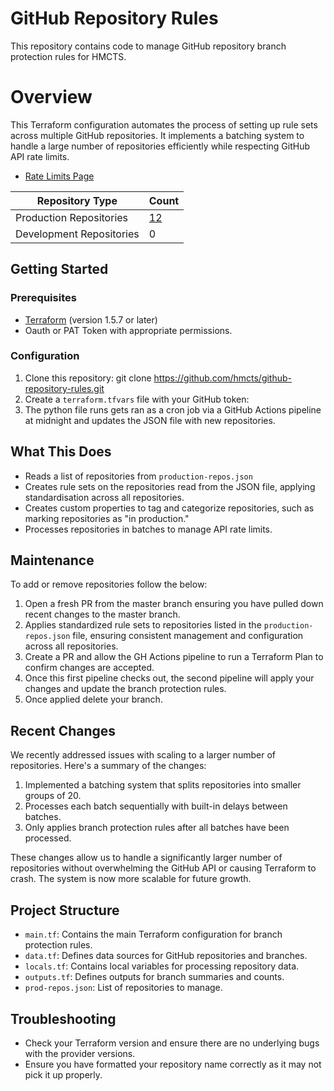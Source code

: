 # GitHub Repository Rules

This repository contains code to manage GitHub repository branch protection rules for HMCTS.

# Overview

This Terraform configuration automates the process of setting up rule sets across multiple GitHub repositories. It implements a batching system to handle a large number of repositories efficiently while respecting GitHub API rate limits.

- [Rate Limits Page](https://docs.github.com/en/rest/using-the-rest-api/rate-limits-for-the-rest-api?apiVersion=2022-11-28)

<!--START_PRODUCTION_COUNT-->

| **Repository Type**       | **Count** |
|---------------------------|-----------|
| Production Repositories   | [12](https://github.com/hmcts/github-repository-rules/blob/DTSPO-18104-typo-file-V2/production-repos.json)        |
| Development Repositories  | 0        |
<!--END_PRODUCTION_COUNT-->


## Getting Started

### Prerequisites

- [Terraform](https://www.terraform.io/downloads.html) (version 1.5.7 or later)
- Oauth or PAT Token with appropriate permissions.

### Configuration

1. Clone this repository:
git clone https://github.com/hmcts/github-repository-rules.git
2. Create a `terraform.tfvars` file with your GitHub token:
3. The python file runs gets ran as a cron job via a GitHub Actions pipeline at midnight and updates the JSON file with new repositories.

## What This Does

- Reads a list of repositories from `production-repos.json`
- Creates rule sets on the repositories read from the JSON file, applying standardisation across all repositories.
- Creates custom properties to tag and categorize repositories, such as marking repositories as "in production."
- Processes repositories in batches to manage API rate limits.


## Maintenance

To add or remove repositories follow the below:

1. Open a fresh PR from the master branch ensuring you have pulled down recent changes to the master branch.
2. Applies standardized rule sets to repositories listed in the `production-repos.json` file, ensuring consistent management and configuration across all repositories.
3. Create a PR and allow the GH Actions pipeline to run a Terraform Plan to confirm changes are accepted.
4. Once this first pipeline checks out, the second pipeline will apply your changes and update the branch protection rules.
5. Once applied delete your branch.

## Recent Changes

We recently addressed issues with scaling to a larger number of repositories. Here's a summary of the changes:

1. Implemented a batching system that splits repositories into smaller groups of 20.
2. Processes each batch sequentially with built-in delays between batches.
3. Only applies branch protection rules after all batches have been processed.

These changes allow us to handle a significantly larger number of repositories without overwhelming the GitHub API or causing Terraform to crash. The system is now more scalable for future growth.

## Project Structure

- `main.tf`: Contains the main Terraform configuration for branch protection rules.
- `data.tf`: Defines data sources for GitHub repositories and branches.
- `locals.tf`: Contains local variables for processing repository data.
- `outputs.tf`: Defines outputs for branch summaries and counts.
- `prod-repos.json`: List of repositories to manage.

## Troubleshooting

- Check your Terraform version and ensure there are no underlying bugs with the provider versions.
- Ensure you have formatted your repository name correctly as it may not pick it up properly.
